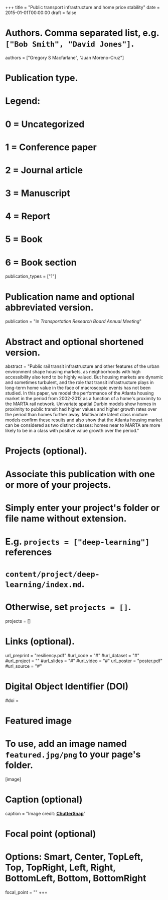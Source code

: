 +++
title = "Public transport infrastructure and home price stability"
date = 2015-01-01T00:00:00
draft = false

# Authors. Comma separated list, e.g. `["Bob Smith", "David Jones"]`.
authors = ["Gregory S Macfarlane", "Juan Moreno-Cruz"]

# Publication type.
# Legend:
# 0 = Uncategorized
# 1 = Conference paper
# 2 = Journal article
# 3 = Manuscript
# 4 = Report
# 5 = Book
# 6 = Book section
publication_types = ["1"]

# Publication name and optional abbreviated version.
publication = "In *Transportation Research Board Annual Meeting*"

# Abstract and optional shortened version.
abstract = "Public rail transit infrastructure and other features of the urban environment shape housing markets, as neighborhoods with high accessibility also tend to be highly valued. But housing markets are dynamic and sometimes turbulent, and the role that transit infrastructure plays in long-term home value in the face of macroscopic events has not been studied. In this paper, we model the performance of the Atlanta housing market in the period from 2002-2012 as a function of a home's proximity to the MARTA rail network. Univariate spatial Durbin models show homes in proximity to public transit had higher values and higher growth rates over the period than homes further away. Multivariate latent class mixture models confirm these results and also show that the Atlanta housing market can be considered as two distinct classes: homes near to MARTA are more likely to be in a class with positive value growth over the period."

# Projects (optional).
#   Associate this publication with one or more of your projects.
#   Simply enter your project's folder or file name without extension.
#   E.g. `projects = ["deep-learning"]` references
#   `content/project/deep-learning/index.md`.
#   Otherwise, set `projects = []`.
projects = []


# Links (optional).
url_preprint = "resiliency.pdf"
#url_code = "#"
#url_dataset = "#"
#url_project = ""
#url_slides = "#"
#url_video = "#"
url_poster = "poster.pdf"
#url_source = "#"


# Digital Object Identifier (DOI)
#doi =

# Featured image
# To use, add an image named `featured.jpg/png` to your page's folder.
[image]
  # Caption (optional)
  caption = "Image credit: [**ChutterSnap**](https://unsplash.com/photos/eXtKryPRVC8)"

  # Focal point (optional)
  # Options: Smart, Center, TopLeft, Top, TopRight, Left, Right, BottomLeft, Bottom, BottomRight
  focal_point = ""
+++
